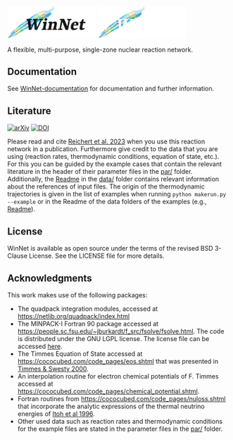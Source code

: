 <img src="/doc/doxygen/doxygen_logo/winnet_logo_light_theme.png#gh-light-mode-only" width="40%">
<img src="/doc/doxygen/doxygen_logo/winnet_logo_dark_theme.png#gh-dark-mode-only"  width="40%">

A flexible, multi-purpose, single-zone nuclear reaction network.


## Documentation
See [WinNet-documentation](https://nuc-astro.github.io/WinNet/) for documentation and further information.


## Literature
[![arXiv](https://img.shields.io/badge/arxiv-2305.07048-b31b1b)](https://arxiv.org/abs/2305.07048) 
[![DOI](https://zenodo.org/badge/DOI/10.5281/zenodo.8220550.svg)](https://doi.org/10.5281/zenodo.8220550)



Please read and cite [Reichert et al. 2023](https://ui.adsabs.harvard.edu/abs/2023arXiv230507048R/abstract) when you use this reaction network in a publication. 
Furthermore give credit to the data that you are using (reaction rates, thermodynamic conditions, equation of state, etc.). 
For this you can be guided by the example cases that contain the relevant literature in the header of their parameter files in the [par/](par/) folder. 
Additionally, the [Readme](data/README.md) in the [data/](data/) folder contains relevant information about the references of input files. The origin of
the thermodynamic trajectories is given in the list of examples when running
```python makerun.py --example```
or in the Readme of the data folders of the examples (e.g., [Readme](data/Example_data/Example_MRSN_r_process_winteler/README.md)).


## License
WinNet is available as open source under the terms of the revised BSD 3-Clause License. See the LICENSE file for more details.


## Acknowledgments
This work makes use of the following packages:
- The quadpack integration modules, accessed at https://netlib.org/quadpack/index.html
- The MINPACK-I Fortran 90 package accessed at https://people.sc.fsu.edu/~jburkardt/f_src/fsolve/fsolve.html. The code is distributed under the GNU LGPL license. The license file can be accessed [here](src/external_tools/LICENSE).
- The Timmes Equation of State accessed at https://cococubed.com/code_pages/eos.shtml that was presented in [Timmes & Swesty 2000](https://ui.adsabs.harvard.edu/abs/2000ApJS..126..501T/abstract).
- An interpolation routine for electron chemical potentials of F. Timmes accessed at https://cococubed.com/code_pages/chemical_potential.shtml.
- Fortran routines from https://cococubed.com/code_pages/nuloss.shtml that incorporate the analytic expressions of the thermal neutrino energies of [Itoh et al 1996](https://ui.adsabs.harvard.edu/abs/1996ApJS..102..411I/abstract).
- Other used data such as reaction rates and thermodynamic conditions for the example files are stated in the parameter files in the [par/](par/) folder.
